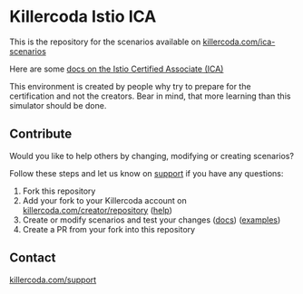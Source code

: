 # Killercoda Istio ICA

This is the repository for the scenarios available on [killercoda.com/ica-scenarios](https://killercoda.com/ica-scenarios)

Here are some [docs on the Istio Certified Associate (ICA)](https://training.linuxfoundation.org/certification/istio-certified-associate-ica/)

This environment is created by people why try to prepare for the certification and not the creators. Bear in mind, that more learning than this simulator should be done.

## Contribute

Would you like to help others by changing, modifying or creating scenarios?

Follow these steps and let us know on [support](https://killercoda.com/support) if you have any questions:

1) Fork this repository
2) Add your fork to your Killercoda account on [killercoda.com/creator/repository](https://killercoda.com/creator/repository) ([help](https://killercoda.com/creators/get-started))
3) Create or modify scenarios and test your changes ([docs](https://killercoda.com/creators)) ([examples](https://github.com/killercoda/scenario-examples))
4) Create a PR from your fork into this repository


## Contact

[killercoda.com/support](https://killercoda.com/support)
